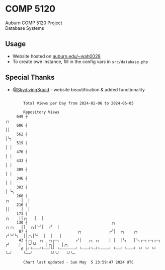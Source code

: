 # COMP 5120
Auburn COMP 5120 Project  
Database Systems

## Usage
- Website hosted on [auburn.edu/~wah0028](https://webhome.auburn.edu/~wah0028/)
- To create own instance, fill in the config vars in `src/database.php`

## Special Thanks
- [@SkydivingSquid](https://github.com/SkydivingSquid) - website beautification & added functionality

```

        Total Views per Day from 2024-02-06 to 2024-05-05

        Repository Views
     649 ┼                                                                                  ╭╮
     606 ┤                                                                                  ││
     562 ┤                                                                                  │╰╮
     519 ┤                                                                                  │ │
     476 ┤                                                                                  │ │
     433 ┤                                                                                  │ │
     389 ┤                                                                                  │ │
     346 ┤                                                                                  │ │
     303 ┤                                                                                  │ ╰╮
     260 ┤                                                                           ╭╮     │  │
     216 ┤                                                                           ││     │  │
     173 ┤                                                                     ╭╮    ││╭╮   │  │
     130 ┤                                     ╭╮                       ╭╮╭╮   ││  ╭╮│╰╯│  ╭╯  │
      87 ┤                      ╭╮            ╭╯│  ╭╮    ╭╮            ╭╯╰╯╰╮  ││╭╮│╰╯  │  │   │
      43 ┤╭╮   ╭╮  ╭╮╭─╮       ╭╯│   ╭╮ ╭╮    │ │  │╰╮   │╰╮╭─╮╭─╮╭─╮ ╭╯    │  │╰╯╰╯    │╭╮│   │╭╮
       0 ┼╯╰───╯╰──╯╰╯ ╰───────╯ ╰───╯╰─╯╰────╯ ╰──╯ ╰───╯ ╰╯ ╰╯ ╰╯ ╰─╯     ╰──╯        ╰╯╰╯   ╰╯╰─

        Chart last updated - Sun May  5 23:59:47 2024 UTC
        
```
